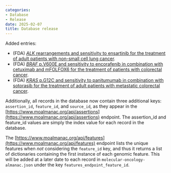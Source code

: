 ```yaml
---
categories: 
- Database
- Release
date: 2025-02-07
title: Database release
---
```

Added entries:
- (FDA) [_ALK_ rearrangements and sensitivity to ensartinib for the treatment of adult patients with non-small cell lung cancer](https://www.fda.gov/drugs/resources-information-approved-drugs/fda-approves-ensartinib-alk-positive-locally-advanced-or-metastatic-non-small-cell-lung-cancer).
- (FDA) [_BRAF_ p.V600E and sensitivity to encorafenib in combination with cetuximab and mFOLFOX6 for the treatment of patients with colorectal cancer](https://www.fda.gov/drugs/resources-information-approved-drugs/fda-grants-accelerated-approval-encorafenib-cetuximab-and-mfolfox6-metastatic-colorectal-cancer-braf).
- (FDA) [_KRAS_ p.G12C and sensitivity to panitumumab in combination with sotorasib for the treatment of adult patients with metastatic colorectal cancer](https://www.fda.gov/drugs/resources-information-approved-drugs/fda-approves-sotorasib-panitumumab-kras-g12c-mutated-colorectal-cancer).

Additionally, all records in the database now contain three additional keys: `assertion_id`, `feature_id`, and `source_id`, as they appear in the [https://www.moalmanac.org/api/assertions](https://www.moalmanac.org/api/assertions) endpoint. The assertion_id and feature_id values are simply the index value for each record in the database.

The [https://www.moalmanac.org/api/features](https://www.moalmanac.org/api/features) endpoint lists the unique features when _not_ considering the `feature_id` key, and thus it returns a list of dictionaries containing the first instance of each genomic feature. This will be added at a later date to each record in `molecular-oncology-almanac.json` under the key `features_endpoint_feature_id`.